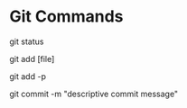 # Git Commands

git status

git add [file]

git add -p

git commit -m "descriptive commit message"

